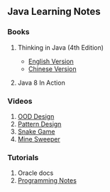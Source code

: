 ## Java Learning Notes

### Books

1. Thinking in Java (4th Edition)
   * [English Version](https://sophia.javeriana.edu.co/~cbustaca/docencia/POO-2016-01/documentos/Thinking_in_Java_4th_edition.pdf)
   * [Chinese Version](https://alleniverson.gitbooks.io/thinking-in-java/content/)

2. Java 8 In Action

### Videos

1. [OOD Design](https://www.youtube.com/watch?v=fJW65Wo7IHI&list=PLGLfVvz_LVvS5P7khyR4xDp7T9lCk9PgE)
2. [Pattern Design](https://www.youtube.com/watch?v=vNHpsC5ng_E&list=PLF206E906175C7E07) 
3. [Snake Game](https://www.youtube.com/watch?v=91a7ceECNTc)
4. [Mine Sweeper](https://www.youtube.com/watch?v=v0Swz1u_Ymc&list=PLoJsaiKG1oXBfS2QQaliyrpKADi-ZQjfh)

### Tutorials

1. Oracle docs
2. [Programming Notes](https://www3.ntu.edu.sg/home/ehchua/programming/index.html#Java)

